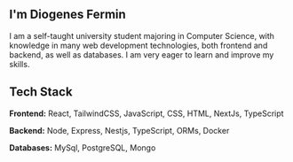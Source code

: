 
## I'm Diogenes Fermin
I am a self-taught university student majoring in Computer Science, with knowledge in many web development technologies, both frontend and backend, as well as databases. I am very eager to learn and improve my skills.

## Tech Stack

**Frontend:** React, TailwindCSS, JavaScript, CSS, HTML, NextJs, TypeScript

**Backend:** Node, Express, Nestjs, TypeScript, ORMs, Docker

**Databases:** MySql, PostgreSQL, Mongo

